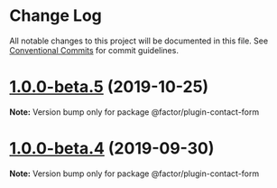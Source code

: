 # Change Log

All notable changes to this project will be documented in this file.
See [Conventional Commits](https://conventionalcommits.org) for commit guidelines.

# [1.0.0-beta.5](https://github.com/fiction-com/factor/compare/v1.0.0-beta.4...v1.0.0-beta.5) (2019-10-25)

**Note:** Version bump only for package @factor/plugin-contact-form





# [1.0.0-beta.4](https://github.com/fiction-com/factor/compare/v1.0.0-beta.3...v1.0.0-beta.4) (2019-09-30)

**Note:** Version bump only for package @factor/plugin-contact-form

